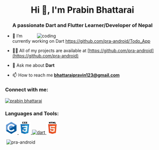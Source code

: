 <h1 align="center">Hi 👋, I'm Prabin Bhattarai</h1>
<h3 align="center">A passionate Dart and Flutter Learner/Developer of Nepal</h3>
<img align="right" alt="coding" width="400" src="https://media1.giphy.com/media/qgQUggAC3Pfv687qPC/giphy.gif">


- 🔭 I’m currently working on Dart https://github.com/pra-android/Todo_App

- 👨‍💻 All of my projects are available at [https://github.com/pra-android](https://github.com/pra-android)

- 💬 Ask me about **Dart**

- 📫 How to reach me **bhattaraipravin123@gmail.com**

<h3 align="left">Connect with me:</h3>
<p align="left">
<a href="https://linkedin.com/in/prabin bhattarai" target="blank"><img align="center" src="https://raw.githubusercontent.com/rahuldkjain/github-profile-readme-generator/master/src/images/icons/Social/linked-in-alt.svg" alt="prabin bhattarai" height="30" width="40" /></a>
</p>

<h3 align="left">Languages and Tools:</h3>
<p align="left"> <a href="https://www.cprogramming.com/" target="_blank" rel="noreferrer"> <img src="https://raw.githubusercontent.com/devicons/devicon/master/icons/c/c-original.svg" alt="c" width="40" height="40"/> </a> <a href="https://www.w3schools.com/css/" target="_blank" rel="noreferrer"> <img src="https://raw.githubusercontent.com/devicons/devicon/master/icons/css3/css3-original-wordmark.svg" alt="css3" width="40" height="40"/> </a> <a href="https://dart.dev" target="_blank" rel="noreferrer"> <img src="https://www.vectorlogo.zone/logos/dartlang/dartlang-icon.svg" alt="dart" width="40" height="40"/> </a> <a href="https://www.w3.org/html/" target="_blank" rel="noreferrer"> <img src="https://raw.githubusercontent.com/devicons/devicon/master/icons/html5/html5-original-wordmark.svg" alt="html5" width="40" height="40"/> </a> </p>

<p>&nbsp;<img align="center" src="https://github-readme-stats.vercel.app/api?username=pra-android&show_icons=true&locale=en" alt="pra-android" /></p>
